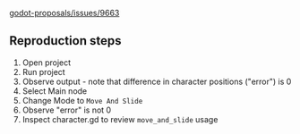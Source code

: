 [godot-proposals/issues/9663](https://github.com/godotengine/godot-proposals/issues/9663)

## Reproduction steps

1. Open project
1. Run project
1. Observe output - note that difference in character positions ("error") is 0
1. Select Main node
1. Change Mode to `Move And Slide`
1. Observe "error" is not 0
1. Inspect character.gd to review `move_and_slide` usage
